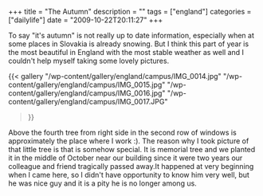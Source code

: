 +++
title = "The Autumn"
description = ""
tags = ["england"]
categories = ["dailylife"]
date = "2009-10-22T20:11:27"
+++

To say "it's autumn" is not really up to date information, especially when at some places in
Slovakia is already snowing. But I think this part of year is the most beautiful in England with
the most stable weather as well and I couldn't help myself taking some lovely pictures.

{{< gallery
    "/wp-content/gallery/england/campus/IMG_0014.jpg"
    "/wp-content/gallery/england/campus/IMG_0015.jpg"
    "/wp-content/gallery/england/campus/IMG_0016.jpg"
    "/wp-content/gallery/england/campus/IMG_0017.JPG"
>}}

Above the fourth tree from right side in the second row of windows is approximately the place where
I work :). The reason why I took picture of that little tree is that is somehow special. It is
memorial tree and we planted it in the middle of October near our building since it were two years
our colleague and friend tragically passed away.It happened at very beginning when I came here, so
I didn't have opportunity to know him very well, but he was nice guy and it is a pity he is no
longer among us.
